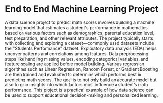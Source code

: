 # End to End Machine Learning Project

A data science project to predict math scores involves building a machine learning model that estimates a student's performance in mathematics based on various factors such as demographics, parental education level, test preparation, and other relevant attributes. The project typically starts with collecting and exploring a dataset—commonly used datasets include the "Students Performance" dataset. Exploratory data analysis (EDA) helps uncover patterns and correlations among features. Data preprocessing steps like handling missing values, encoding categorical variables, and feature scaling are applied before model building. Various regression algorithms such as Linear Regression, Random Forest, or Gradient Boosting are then trained and evaluated to determine which performs best in predicting math scores. The goal is to not only build an accurate model but also to gain insights into which factors most influence a student’s math performance. This project is a practical example of how data science can be used to support educational decision-making and personalized learning.
 

